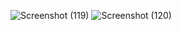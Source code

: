 ![Screenshot (119)](https://user-images.githubusercontent.com/98083899/211789209-7b8a2e76-61cc-41b4-ae5a-da9da790462d.png)
![Screenshot (120)](https://user-images.githubusercontent.com/98083899/211789217-082c8a3b-da39-4b29-ad9f-a08ae3b1b5e3.png)

